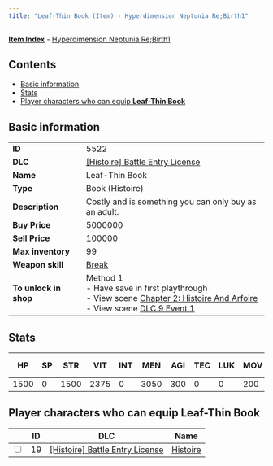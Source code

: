 ```yaml
---
title: "Leaf-Thin Book (Item) - Hyperdimension Neptunia Re;Birth1"
---
```


[**Item Index**](/neptunia/rb1/item/index.html) - [Hyperdimension Neptunia Re;Birth1](/neptunia/rb1)

## Contents

- [Basic information](#basic-information)
- [Stats](#stats)
- [Player characters who can equip **Leaf-Thin Book**](#player-characters-who-can-equip-leaf-thin-book)

## Basic information

|   |   |
| -- | -- |
| **ID** | 5522 |
| **DLC** | [[Histoire] Battle Entry License](/neptunia/rb1/dlc/9-histoire.html) |
| **Name** | Leaf-Thin Book |
| **Type** | Book (Histoire) |
| **Description** | Costly and is something you can only buy as an adult. |
| **Buy Price** | 5000000 |
| **Sell Price** | 100000 |
| **Max inventory** | 99 |
| **Weapon skill** | [Break](/neptunia/rb1/skill/9-3003-break.html) |
| **To unlock in shop** | Method 1<br />- Have save in first playthrough<br />- View scene [Chapter 2: Histoire And Arfoire](/neptunia/rb1/scene/1-201-chapter-2-histoire-and-arfoire.html)<br />- View scene [DLC 9 Event 1](/neptunia/rb1/scene/9-5030-dlc-9-event-1.html) |

## Stats

| HP | SP | STR | VIT | INT | MEN | AGI | TEC | LUK | MOV | Fire res. | Ice res. | Wind res. | Lightning res. |
| -- | -- | --- | --- | --- | --- | --- | --- | --- | --- | --------- | -------- | --------- | -------------- |
| 1500 | 0 | 1500 | 2375 | 0 | 3050 | 300 | 0 | 0 | 200 | 0 | 0 | 0 | 0 |

## Player characters who can equip **Leaf-Thin Book**

|    | ID | DLC | Name |
| -- | -- | --- | ---- |
| <input type="checkbox" id="rb1-player-9-19" class="trackbox" /> | 19 | [[Histoire] Battle Entry License](/neptunia/rb1/dlc/9-histoire.html) | [Histoire](/neptunia/rb1/player/9-19-histoire.html) |